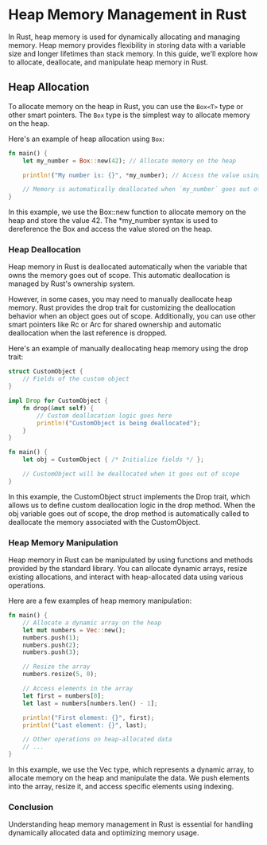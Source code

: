 # Heap Memory Management in Rust

In Rust, heap memory is used for dynamically allocating and managing memory. Heap memory provides flexibility in storing data with a variable size and longer lifetimes than stack memory. In this guide, we'll explore how to allocate, deallocate, and manipulate heap memory in Rust.

## Heap Allocation

To allocate memory on the heap in Rust, you can use the `Box<T>` type or other smart pointers. The `Box` type is the simplest way to allocate memory on the heap.

Here's an example of heap allocation using `Box`:

```rust
fn main() {
    let my_number = Box::new(42); // Allocate memory on the heap

    println!("My number is: {}", *my_number); // Access the value using dereference operator *

    // Memory is automatically deallocated when `my_number` goes out of scope
}
```
In this example, we use the Box::new function to allocate memory on the heap and store the value 42. The *my_number syntax is used to dereference the Box and access the value stored on the heap.

### Heap Deallocation
Heap memory in Rust is deallocated automatically when the variable that owns the memory goes out of scope. This automatic deallocation is managed by Rust's ownership system.

However, in some cases, you may need to manually deallocate heap memory. Rust provides the drop trait for customizing the deallocation behavior when an object goes out of scope. Additionally, you can use other smart pointers like Rc or Arc for shared ownership and automatic deallocation when the last reference is dropped.

Here's an example of manually deallocating heap memory using the drop trait:

```rust
struct CustomObject {
    // Fields of the custom object
}

impl Drop for CustomObject {
    fn drop(&mut self) {
        // Custom deallocation logic goes here
        println!("CustomObject is being deallocated");
    }
}

fn main() {
    let obj = CustomObject { /* Initialize fields */ };

    // CustomObject will be deallocated when it goes out of scope
}
```
In this example, the CustomObject struct implements the Drop trait, which allows us to define custom deallocation logic in the drop method. When the obj variable goes out of scope, the drop method is automatically called to deallocate the memory associated with the CustomObject.

### Heap Memory Manipulation
Heap memory in Rust can be manipulated by using functions and methods provided by the standard library. You can allocate dynamic arrays, resize existing allocations, and interact with heap-allocated data using various operations.

Here are a few examples of heap memory manipulation:

```rust
fn main() {
    // Allocate a dynamic array on the heap
    let mut numbers = Vec::new();
    numbers.push(1);
    numbers.push(2);
    numbers.push(3);

    // Resize the array
    numbers.resize(5, 0);

    // Access elements in the array
    let first = numbers[0];
    let last = numbers[numbers.len() - 1];

    println!("First element: {}", first);
    println!("Last element: {}", last);

    // Other operations on heap-allocated data
    // ...
}
```
In this example, we use the Vec type, which represents a dynamic array, to allocate memory on the heap and manipulate the data. We push elements into the array, resize it, and access specific elements using indexing.

### Conclusion
Understanding heap memory management in Rust is essential for handling dynamically allocated data and optimizing memory usage.
